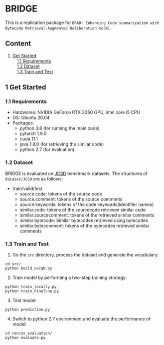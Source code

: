 # BRIDGE
This is a replication package for `BRAD: Enhancing Code summarization with Bytecode Retrieval-Augmented Deliberation model`. 

## Content
1. [Get Started](#1-Get-Started)<br>
&ensp;&ensp;[1.1 Requirements](#11-Requirements)<br>
&ensp;&ensp;[1.2 Dataset](#12-Dataset)<br>
&ensp;&ensp;[1.3 Train and Test](#13-Train-and-Test)<br>

## 1 Get Started
### 1.1 Requirements
* Hardwares: NVIDIA GeForce RTX 3060 GPU, intel core i5 CPU
* OS: Ubuntu 20.04
* Packages: 
  * python 3.8 (for running the main code)
  * pytorch 1.9.0
  * cuda 11.1
  * java 1.8.0 (for retrieving the similar code)
  * python 2.7 (for evaluation)

### 1.2 Dataset
BRIDGE is evaluated on [JCSD](https://github.com/sdfdfx/TSE) benchmark datasets. The structures of ```dataset/JCSD``` are as follows:
* train/valid/test
  *  source.code: tokens of the source code
  *  source.comment: tokens of the source comments
  *  source.keywords: tokens of the code keywords(identifier names)
  *  similar.code: tokens of the sourcecode retrieved similar code
  *  similar.sourcecomment: tokens of the retrieved similar comments 
  *  similar.bytecode: Similar bytecodes retrieved using bytecodes
  *  similar.bytecomment: tokens of the bytecodes retrieved similar comments 


### 1.3 Train and Test
1. Go the ```src``` directory, process the dataset and generate the vocabulary:
```
cd src/
python build_vocab.py
```
2. Train model by performing a two-step training strategy:
```
python train_locally.py
python train_FineTune.py
```
3. Test  model:
```
python prediction.py
```
4. Switch to python 2.7 environment and evaluate the performance of model:
```
cd rencos_evaluation/
python evaluate.py
```
